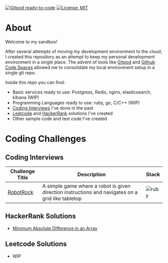 [![Gitpod ready-to-code](https://img.shields.io/badge/Gitpod-ready--to--code-908a85?logo=gitpod)](https://gitpod.io/#https://github.com/giorgenes/sandbox)
[![License: MIT](https://img.shields.io/badge/License-MIT-yellow.svg)](/LICENSE)


# About

Welcome to my sandbox!

After several attempts of moving my development environment to the cloud, I created this repository as an attempt to keep my personal development environment in a single place. The advent of tools like [Gitpod](https://gitpod.io) and [Github Code Spaces](https://github.com/features/codespaces) allowed me to consolidate my local environment setup in a single git repo.

Inside this repo you can find:

- Basic services ready to use: Postgress, Redis, nginx, elasticsearch, kibana (WIP)
- Programming Languages ready to use: ruby, go, C/C++ (WIP)
- [Coding Interviews](#coding-interviews) I've done in the past
- [Leetcode](#leetcode-solutions) and [HackerRank](#hackerrank-solutions) solutions I've created
- Other sample code and test code I've created


# Coding Challenges

## Coding Interviews

| Challenge Title | Description | Stack |
|-----------------|-------------|-------|
|[RobotRock](https://github.com/giorgenes/playground/tree/main/coding-challenges/robotrock) | A simple game where a robot is given direction instructions and navigates on a grid like tabletop | ![ruby](https://img.shields.io/badge/Ruby-CC342D?style=flat&logo=ruby&logoColor=white) |

## HackerRank Solutions

- [Minimum Absolute Difference in an Array](coding-challenges/hackerrank/minimum-absolute-difference-in-an-array)

## Leetcode Solutions

- WIP
